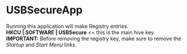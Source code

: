 # USBSecureApp
Running this application will make Registry entries.<br/>
<b>HKCU | SOFTWARE | USBSecure</b> <= this is the main hive key.<br/>
<b>IMPORTANT:</b> Before removing the registry key, make sure to remove the <i>Startup</i> and <i>Start Menu</i> links.
